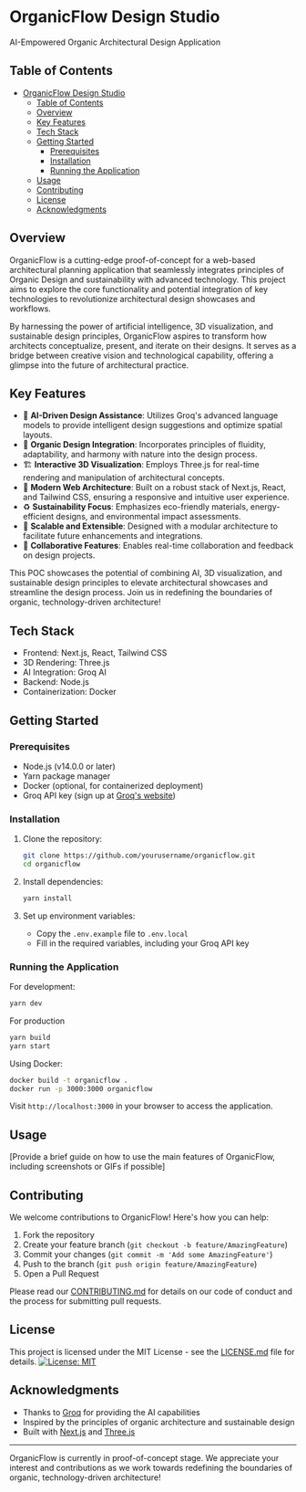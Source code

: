 # OrganicFlow Design Studio

AI-Empowered Organic Architectural Design Application

## Table of Contents

- [OrganicFlow Design Studio](#organicflow-design-studio)
  - [Table of Contents](#table-of-contents)
  - [Overview](#overview)
  - [Key Features](#key-features)
  - [Tech Stack](#tech-stack)
  - [Getting Started](#getting-started)
    - [Prerequisites](#prerequisites)
    - [Installation](#installation)
    - [Running the Application](#running-the-application)
  - [Usage](#usage)
  - [Contributing](#contributing)
  - [License](#license)
  - [Acknowledgments](#acknowledgments)

## Overview

OrganicFlow is a cutting-edge proof-of-concept for a web-based architectural planning application that seamlessly integrates principles of Organic Design and sustainability with advanced technology. This project aims to explore the core functionality and potential integration of key technologies to revolutionize architectural design showcases and workflows.

By harnessing the power of artificial intelligence, 3D visualization, and sustainable design principles, OrganicFlow aspires to transform how architects conceptualize, present, and iterate on their designs. It serves as a bridge between creative vision and technological capability, offering a glimpse into the future of architectural practice.

## Key Features

- 🧠 **AI-Driven Design Assistance**: Utilizes Groq's advanced language models to provide intelligent design suggestions and optimize spatial layouts.
- 🌿 **Organic Design Integration**: Incorporates principles of fluidity, adaptability, and harmony with nature into the design process.
- 🏗️ **Interactive 3D Visualization**: Employs Three.js for real-time rendering and manipulation of architectural concepts.
- 🔧 **Modern Web Architecture**: Built on a robust stack of Next.js, React, and Tailwind CSS, ensuring a responsive and intuitive user experience.
- ♻️ **Sustainability Focus**: Emphasizes eco-friendly materials, energy-efficient designs, and environmental impact assessments.
- 🚀 **Scalable and Extensible**: Designed with a modular architecture to facilitate future enhancements and integrations.
- 🤝 **Collaborative Features**: Enables real-time collaboration and feedback on design projects.

This POC showcases the potential of combining AI, 3D visualization, and sustainable design principles to elevate architectural showcases and streamline the design process. Join us in redefining the boundaries of organic, technology-driven architecture!

## Tech Stack

- Frontend: Next.js, React, Tailwind CSS
- 3D Rendering: Three.js
- AI Integration: Groq AI
- Backend: Node.js
- Containerization: Docker

## Getting Started

### Prerequisites

- Node.js (v14.0.0 or later)
- Yarn package manager
- Docker (optional, for containerized deployment)
- Groq API key (sign up at [Groq's website](https://www.groq.com))

### Installation

1. Clone the repository:

   ```bash
   git clone https://github.com/yourusername/organicflow.git
   cd organicflow
   ```

2. Install dependencies:

   ```bash
   yarn install
   ```

3. Set up environment variables:
   - Copy the `.env.example` file to `.env.local`
   - Fill in the required variables, including your Groq API key

### Running the Application

For development:

```bash
yarn dev
```

For production

```bash
yarn build
yarn start
```

Using Docker:

```bash
docker build -t organicflow .
docker run -p 3000:3000 organicflow
```

Visit `http://localhost:3000` in your browser to access the application.

## Usage

[Provide a brief guide on how to use the main features of OrganicFlow, including screenshots or GIFs if possible]

## Contributing

We welcome contributions to OrganicFlow! Here's how you can help:

1. Fork the repository
2. Create your feature branch (`git checkout -b feature/AmazingFeature`)
3. Commit your changes (`git commit -m 'Add some AmazingFeature'`)
4. Push to the branch (`git push origin feature/AmazingFeature`)
5. Open a Pull Request

Please read our [CONTRIBUTING.md](CONTRIBUTING.md) for details on our code of conduct and the process for submitting pull requests.

## License

This project is licensed under the MIT License - see the [LICENSE.md](LICENSE.md) file for details.
[![License: MIT](https://img.shields.io/badge/License-MIT-yellow.svg)](https://opensource.org/licenses/MIT)

## Acknowledgments

- Thanks to [Groq](https://www.groq.com) for providing the AI capabilities
- Inspired by the principles of organic architecture and sustainable design
- Built with [Next.js](https://nextjs.org/) and [Three.js](https://threejs.org/)

---

OrganicFlow is currently in proof-of-concept stage. We appreciate your interest and contributions as we work towards redefining the boundaries of organic, technology-driven architecture!
